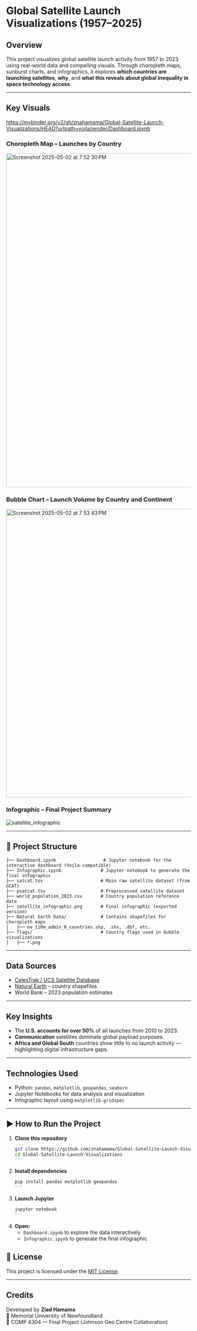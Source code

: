 # Global Satellite Launch Visualizations (1957–2025)

## Overview

This project visualizes global satellite launch activity from 1957 to 2023 using real-world data and compelling visuals. Through choropleth maps, sunburst charts, and infographics, it explores **which countries are launching satellites**, **why**, and **what this reveals about global inequality in space technology access**.

---

## Key Visuals

https://mybinder.org/v2/gh/znahamama/Global-Satellite-Launch-Visualizations/HEAD?urlpath=voila/render/Dashboard.ipynb

### Choropleth Map – Launches by Country
<img width="909" alt="Screenshot 2025-05-02 at 7 52 30 PM" src="https://github.com/user-attachments/assets/e3366040-02c4-4d42-a438-0fc7182a92c8" />


### Bubble Chart – Launch Volume by Country and Continent
<img width="785" alt="Screenshot 2025-05-02 at 7 53 43 PM" src="https://github.com/user-attachments/assets/8796651f-d7ad-402b-bf21-20678dd19008" />


### Infographic – Final Project Summary
![satellite_infographic](https://github.com/user-attachments/assets/69876ef8-6d6c-4744-a425-076f61402c52)

---

## 📁 Project Structure

```
├── Dashboard.ipynb                  # Jupyter notebook for the interactive dashboard (Voila-compatible)
├── Infographic.ipynb               # Jupyter notebook to generate the final infographic
├── satcat.tsv                      # Main raw satellite dataset (from GCAT)
├── psatcat.tsv                     # Preprocessed satellite dataset
├── world_population_2023.csv       # Country population reference data
├── satellite_infographic.png       # Final infographic (exported version)
├── Natural Earth Data/             # Contains shapefiles for choropleth maps
│   ├── ne_110m_admin_0_countries.shp, .shx, .dbf, etc.
├── flags/                          # Country flags used in bubble visualizations
│   ├── *.png
```
---

## Data Sources

- [CelesTrak / UCS Satellite Database](https://celestrak.org/satcat/)
- [Natural Earth](https://www.naturalearthdata.com/) – country shapefiles
- World Bank – 2023 population estimates

---

## Key Insights

- The **U.S. accounts for over 50%** of all launches from 2010 to 2023.
- **Communication** satellites dominate global payload purposes.
- **Africa and Global South** countries show little to no launch activity — highlighting digital infrastructure gaps.

---

## Technologies Used

- Python: `pandas`, `matplotlib`, `geopandas`, `seaborn`
- Jupyter Notebooks for data analysis and visualization
- Infographic layout using `matplotlib.gridspec`

---

## ▶️ How to Run the Project

1. **Clone this repository**
   ```bash
   git clone https://github.com/znahamama/Global-Satellite-Launch-Visualizations.git
   cd Global-Satellite-Launch-Visualizations
   '''
   
2. **Install dependencies**
   ```bash
   pip install pandas matplotlib geopandas
   '''

3. **Launch Jupyter**
   ```bash
   jupyter notebook
   '''

4. **Open:**
   - `Dashboard.ipynb` to explore the data interactively  
   - `Infographic.ipynb` to generate the final infographic




## 🪪 License

This project is licensed under the [MIT License](LICENSE).

---

## Credits

Developed by **Ziad Hamama**  
📍 Memorial University of Newfoundland  
📘 COMP 4304 — Final Project (Johnson Geo Centre Collaboration)
